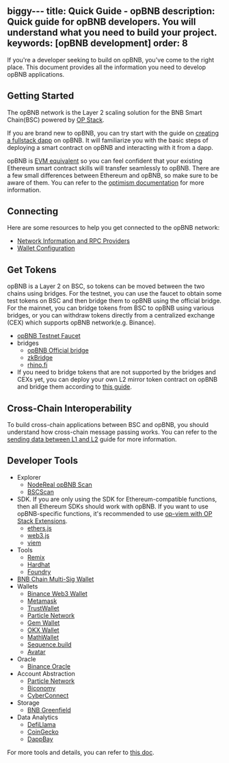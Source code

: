 biggy---
title: Quick Guide - opBNB
description: Quick guide for opBNB developers. You will understand what you need to build your project.
keywords: [opBNB development]
order: 8
---

If you're a developer seeking to build on opBNB, you've come to the right place.
This document provides all the information you need to develop opBNB applications.

## Getting Started 

The opBNB network is the Layer 2 scaling solution for the BNB Smart Chain(BSC) powered by [OP Stack](https://docs.optimism.io/).

If you are brand new to opBNB, you can try start with the guide on [creating a fullstack dapp](../advanced/full-stack-dapp.md) on opBNB.
It will familiarize you with the basic steps of deploying a smart contract on opBNB and interacting with it from a dapp.

opBNB is [EVM equivalent](https://web.archive.org/web/20231127160757/https://medium.com/ethereum-optimism/introducing-evm-equivalence-5c2021deb306) so you can feel confident that your existing Ethereum smart contract skills will transfer seamlessly to opBNB.
There are a few small differences between Ethereum and opBNB, so make sure to be aware of them. You can refer to the [optimism documentation](https://docs.optimism.io/chain/differences) for more information.

## Connecting

Here are some resources to help you get connected to the opBNB network:

- [Network Information and RPC Providers](../get-started/network-info.md)
- [Wallet Configuration](../get-started/wallet-configuration.md)

## Get Tokens

opBNB is a Layer 2 on BSC, so tokens can be moved between the two chains using bridges.
For the testnet, you can use the faucet to obtain some test tokens on BSC and then bridge them to opBNB using the official bridge.
For the mainnet, you can bridge tokens from BSC to opBNB using various bridges, or you can withdraw tokens directly from a centralized exchange (CEX) which supports opBNB network(e.g. Binance).

- [opBNB Testnet Faucet](./network-faucet.md)
- bridges
    - [opBNB Official bridge](https://opbnb-bridge.bnbchain.org)
    - [zkBridge](https://www.zkbridge.com/opbnb/token)
    - [rhino.fi](https://app.rhino.fi/bridge?token=BNB&chainOut=OPBNB&chain=BINANCE)
- If you need to bridge tokens that are not supported by the bridges and CEXs yet, you can deploy your own L2 mirror token contract on opBNB and bridge them according to [this guide](../developers/bep20-crosschain.md).

## Cross-Chain Interoperability

To build cross-chain applications between BSC and opBNB, you should understand how cross-chain message passing works.
You can refer to the [sending data between L1 and L2](https://docs.optimism.io/builders/app-developers/bridging/messaging) guide for more information.

## Developer Tools

- Explorer
    - [NodeReal opBNB Scan](https://mainnet.opbnbscan.com)
    - [BSCScan](https://opbnb.bscscan.com/)
- SDK. If you are only using the SDK for Ethereum-compatible functions, then all Ethereum SDKs should work with opBNB. If you want to use opBNB-specific functions, it's recommended to use [op-viem with OP Stack Extensions](https://viem.sh/op-stack).
    - [ethers.js](https://docs.ethers.io)
    - [web3.js](https://web3js.readthedocs.io)
    - [viem](https://viem.sh/)
- Tools
    - [Remix](https://remix.ethereum.org)
    - [Hardhat](https://hardhat.org)
    - [Foundry](https://book.getfoundry.sh/)
- [BNB Chain Multi-Sig Wallet](./multisig-wallet.md)
- Wallets
    - [Binance Web3 Wallet](https://www.binance.com/en/web3wallet)
    - [Metamask](https://metamask.io/)
    - [TrustWallet](https://trustwallet.com/)
    - [Particle Network](https://wallet.particle.network/)
    - [Gem Wallet](https://gemwallet.com/)
    - [OKX Wallet](https://www.okx.com/nl/web3)
    - [MathWallet](https://mathwallet.org/en-us/)
    - [Sequence.build](https://sequence.build/landing)
    - [Avatar](https://avatarwallet.io/)
- Oracle
    - [Binance Oracle](https://oracle.binance.com/docs/)
- Account Abstraction
    - [Particle Network](https://wallet.particle.network/)
    - [Biconomy](https://docs.biconomy.io/supportedchains/)
    - [CyberConnect](https://cyberconnect.me/) 
- Storage
    - [BNB Greenfield](https://greenfield.bnbchain.org/en)
- Data Analytics
    - [DefiLlama](https://defillama.com/chain/opBNB)
    - [CoinGecko](https://www.coingecko.com/en/chains/opbnb)
    - [DappBay](https://dappbay.bnbchain.org/ranking/chain/opbnb) 

For more tools and details, you can refer to [this doc](./developer-tools.md).
